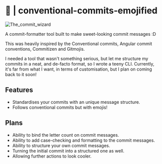 # 🎄 | conventional-commits-emojified

![The_commit_wizard](https://media.discordapp.net/attachments/992488983990898788/1012237245455007795/unknown.png?width=529&height=182)

A commit-formatter tool built to make sweet-looking commit messages :D

This was heavily inspired by the Conventional commits, Angular commit conventions, Commitizen and Gitmojis.

I needed a tool that wasn't something serious, but let me structure my commits in a neat, and de-facto format, so I wrote a teeny CLI. Currently, it's far from what I want, in terms of customisation, but I plan on coming back to it soon!

## Features

- Standardises your commits with an unique message structure.
- Follows conventional commits but with emojis!

## Plans

- Ability to bind the letter count on commit messages.
- Ability to add case-checking and formatting to the commit messages.
- Ability to structure your own commit messages.
- Turning the initial commit into a structured one as well.
- Allowing further actions to look cooler.
